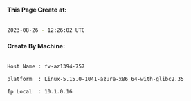 
   
#### This Page Create at:

```bash

2023-08-26 - 12:26:02 UTC

```

#### Create By Machine:

```bash

Host Name : fv-az1394-757

platform  : Linux-5.15.0-1041-azure-x86_64-with-glibc2.35

Ip Local  : 10.1.0.16

```


